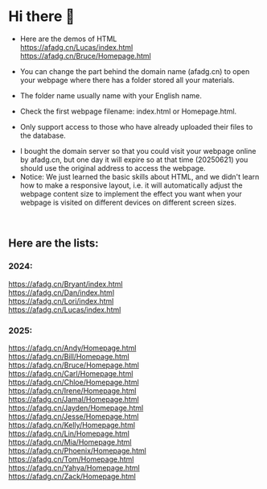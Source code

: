 # Hi there 👋

* Here are the demos of HTML<br>
<a href='https://afadg.cn/Lucas/index.html'>https://afadg.cn/Lucas/index.html</a>
&nbsp;<br>
<a href='https://afadg.cn/Bruce/Homepage.html'>https://afadg.cn/Bruce/Homepage.html</a>

* You can change the part behind the domain name (afadg.cn) to open your webpage where there has a folder stored all your materials. 
* The folder name usually name with your English name.
* Check the first webpage filename: index.html or Homepage.html.
* Only support access to those who have already uploaded their files to the database.
<!--etonhouse-dg.top-->
* I bought the domain server so that you could visit your webpage online by afadg.cn, but one day it will expire so at that time (20250621) you should use the original address to access the webpage.
* Notice: We just learned the basic skills about HTML, and we didn't learn how to make a responsive layout, i.e. it will automatically adjust the webpage content size to implement the effect you want when your webpage is visited on different devices on different screen sizes.

<br>

## Here are the lists:<br>
### 2024:
<a href='https://afadg.cn/Bryant/index.html'>https://afadg.cn/Bryant/index.html</a>
&nbsp;<br>
<a href='https://afadg.cn/Dan/index.html'>https://afadg.cn/Dan/index.html</a>
&nbsp;<br>
<a href='https://afadg.cn/Lori/index.html'>https://afadg.cn/Lori/index.html</a>
&nbsp;<br>
<a href='https://afadg.cn/Lucas/index.html'>https://afadg.cn/Lucas/index.html</a>
&nbsp;<br>

### 2025:
<a href='https://afadg.cn/Andy/Homepage.html'>https://afadg.cn/Andy/Homepage.html</a>
&nbsp;<br>
<a href='https://afadg.cn/Bill/Homepage.html'>https://afadg.cn/Bill/Homepage.html</a>
&nbsp;<br>
<a href='https://afadg.cn/Bruce/Homepage.html'>https://afadg.cn/Bruce/Homepage.html</a>
&nbsp;<br>
<a href='https://afadg.cn/Carl/Homepage.html'>https://afadg.cn/Carl/Homepage.html</a>
&nbsp;<br>
<a href='https://afadg.cn/Chloe/Homepage.html'>https://afadg.cn/Chloe/Homepage.html</a>
&nbsp;<br>
<a href='https://afadg.cn/Irene/Homepage.html'>https://afadg.cn/Irene/Homepage.html</a>
&nbsp;<br>
<a href='https://afadg.cn/Jamal/Homepage.html'>https://afadg.cn/Jamal/Homepage.html</a>
&nbsp;<br>
<a href='https://afadg.cn/Jayden/Homepage.html'>https://afadg.cn/Jayden/Homepage.html</a>
&nbsp;<br>
<a href='https://afadg.cn/Jesse/Homepage.html'>https://afadg.cn/Jesse/Homepage.html</a>
&nbsp;<br>
<a href='https://afadg.cn/Kelly/Homepage.html'>https://afadg.cn/Kelly/Homepage.html</a>
&nbsp;<br>
<a href='https://afadg.cn/Lin/Homepage.html'>https://afadg.cn/Lin/Homepage.html</a>
&nbsp;<br>
<a href='https://afadg.cn/Mia/Homepage.html'>https://afadg.cn/Mia/Homepage.html</a>
&nbsp;<br>
<a href='https://afadg.cn/Phoenix/Homepage.html'>https://afadg.cn/Phoenix/Homepage.html</a>
&nbsp;<br>
<a href='https://afadg.cn/Tom/Homepage.html'>https://afadg.cn/Tom/Homepage.html</a>
&nbsp;<br>
<a href='https://afadg.cn/Yahya/Homepage.html'>https://afadg.cn/Yahya/Homepage.html</a>
&nbsp;<br>
<a href='https://afadg.cn/Zack/Homepage.html'>https://afadg.cn/Zack/Homepage.html</a>
&nbsp;<br>

